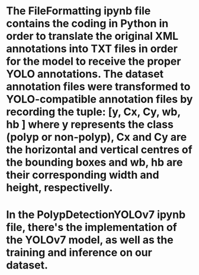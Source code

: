 # The FileFormatting ipynb file contains the coding in Python in order to translate the original XML annotations into TXT files in order for the model to receive the proper YOLO annotations. The dataset annotation files were transformed to YOLO-compatible annotation files by recording the tuple: [y, Cx, Cy, wb, hb ] where y represents the class (polyp or non-polyp), Cx and Cy are the horizontal and vertical centres of the bounding boxes and wb, hb are their corresponding width and height, respectivelly. 

# In the PolypDetectionYOLOv7 ipynb file, there's the implementation of the YOLOv7 model, as well as the training and inference on our dataset.
